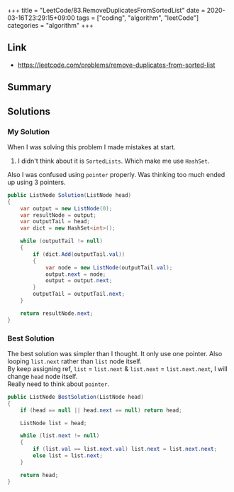 +++
title = "LeetCode/83.RemoveDuplicatesFromSortedList"
date = 2020-03-16T23:29:15+09:00
tags = ["coding", "algorithm", "leetCode"]
categories = "algorithm"
+++

<div class="description">

## Link

- https://leetcode.com/problems/remove-duplicates-from-sorted-list

## Summary

## Solutions

### My Solution

When I was solving this problem I made mistakes at start.

1. I didn't think about it is `SortedLists`. Which make me use `HashSet`.

Also I was confused using `pointer` properly. Was thinking too much ended up using 3 pointers.

```cs
public ListNode Solution(ListNode head)
{
	var output = new ListNode(0);
	var resultNode = output;
	var outputTail = head;
	var dict = new HashSet<int>();

	while (outputTail != null)
	{
		if (dict.Add(outputTail.val))
		{
			var node = new ListNode(outputTail.val);
			output.next = node;
			output = output.next;
		}
		outputTail = outputTail.next;
	}

	return resultNode.next;
}
```

### Best Solution

The best solution was simpler than I thought. It only use one pointer. Also looping `list.next` rather than `list` node itself. <br/>
By keep assigning ref, `list` = `list.next` & `list.next` = `list.next.next`, I will change `head` node itself. <br/>
Really need to think about `pointer`.

```cs
public ListNode BestSolution(ListNode head)
{
	if (head == null || head.next == null) return head;

	ListNode list = head;

	while (list.next != null)
	{
		if (list.val == list.next.val) list.next = list.next.next;
		else list = list.next;
	}

	return head;
}
```
